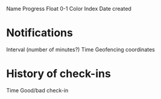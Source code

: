 Name
Progress		Float 0-1
Color				Index
Date created

# Notifications
Interval (number of minutes?)
Time
Geofencing coordinates

# History of check-ins
Time
Good/bad check-in